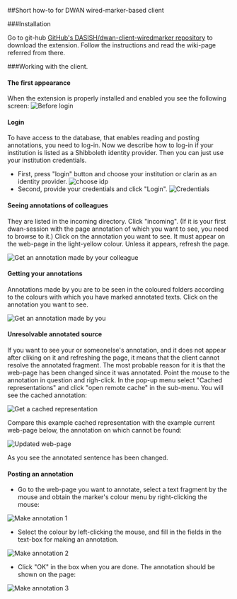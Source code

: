 ##Short how-to for DWAN wired-marker-based client

###Installation

Go to git-hub [GitHub's DASISH/dwan-client-wiredmarker repository](https://github.com/DASISH/dwan-client-wiredmarker) to download the extension. Follow the instructions and read the wiki-page referred from there. 

###Working with the client.
#### The first appearance
When the extension is properly installed and enabled you see the following screen:
![Before login](images/dwan-wired-marker/1_before_login.png)
#### Login
To have access to the database, that enables reading and posting annotations, you need to log-in.  Now we describe how to log-in if your institution is listed as a Shibboleth identity provider. Then you can just use your institution credentials.
* First, press "login" button and choose your institution or clarin as an identity provider.
![choose idp](/images/dwan-wired-marker/2_login_idp.png)
* Second, provide your credentials and click "Login".
![Credentials](/images/dwan-wired-marker/3_logging_in.png)

#### Seeing annotations of colleagues
They are listed in the incoming directory. Click "incoming". (If it is your first dwan-session with the page annotation of which you want to see, you need to browse to it.) Click on the annotation you want to see. It must appear on the web-page in the light-yellow colour. Unless it appears, refresh the page.

![Get an annotation made by your colleague](images/dwan-wired-marker/4_incoming.png)

#### Getting your annotations

Annotations made by you are to be seen in the coloured folders according to the colours with which you have marked annotated texts. Click on the annotation you want to see. 

![Get an annotation made by you](images/dwan-wired-marker/5_myannotation.png)

#### Unresolvable annotated source
If you want to see your or someonelse's annotation, and it does not appear after cliking on it and refreshing the page, it means that the client cannot resolve the annotated fragment. The most probable reason for it is that the web-page has been changed since it was annotated. Point the mouse to the annotation in question and righ-click. In the pop-up menu select "Cached representations" and click "open remote cache" in the sub-menu. You will see the cached annotation:

![Get a cached representation](images/dwan-wired-marker/10_unresolvable_2_cached.png)

Compare this example cached representation with the example current web-page below, the annotation on which cannot be found:

![Updated web-page](images/dwan-wired-marker/9_unresolvable_1.png)

As you see the annotated sentence has been changed.

#### Posting an annotation 

* Go to the web-page you want to annotate, select a text fragment by the mouse and obtain the marker's colour menu by right-clicking the mouse:

![Make annotation 1](images/dwan-wired-marker/6_make_annotation_1.png)


* Select the colour by left-clicking the mouse, and fill in the fields in the text-box for making an annotation.

![Make annotation 2](images/dwan-wired-marker/7_make_annotation_2.png)

* Click  "OK" in the box when you are done. The annotation should be shown on the page:

![Make annotation 3](images/dwan-wired-marker/8_make_annotation_3.png)